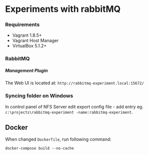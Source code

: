 # Experiments with rabbitMQ

### Requirements

* Vagrant 1.8.5+
* Vagrant Host Manager
* VirtualBox 5.1.2+

### RabbitMQ

##### Management Plugin

The Web UI is located at: `http://rabbitmq-experiment.local:15672/`

### Syncing folder on Windows
In control panel of NFS Server edit export config file - add entry eg. `c:\projects\rabbitmq-experiment -name:rabbitmq-experiment`.


## Docker

When changed `Dockerfile`, run following command:

```docker-compose build --no-cache```
